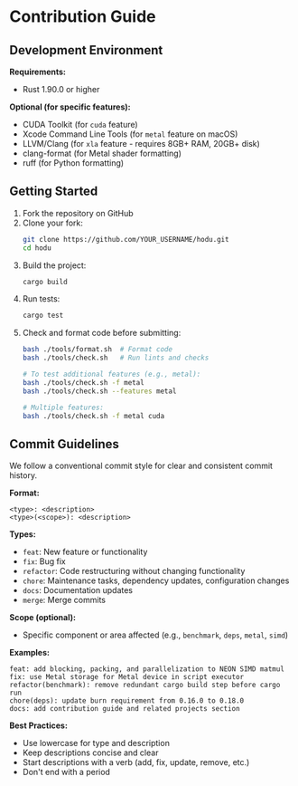 # Contribution Guide

## Development Environment

**Requirements:**
- Rust 1.90.0 or higher

**Optional (for specific features):**
- CUDA Toolkit (for `cuda` feature)
- Xcode Command Line Tools (for `metal` feature on macOS)
- LLVM/Clang (for `xla` feature - requires 8GB+ RAM, 20GB+ disk)
- clang-format (for Metal shader formatting)
- ruff (for Python formatting)

## Getting Started

1. Fork the repository on GitHub
2. Clone your fork:
   ```bash
   git clone https://github.com/YOUR_USERNAME/hodu.git
   cd hodu
   ```
3. Build the project:
   ```bash
   cargo build
   ```
4. Run tests:
   ```bash
   cargo test
   ```
5. Check and format code before submitting:
   ```bash
   bash ./tools/format.sh  # Format code
   bash ./tools/check.sh   # Run lints and checks

   # To test additional features (e.g., metal):
   bash ./tools/check.sh -f metal
   bash ./tools/check.sh --features metal

   # Multiple features:
   bash ./tools/check.sh -f metal cuda
   ```

## Commit Guidelines

We follow a conventional commit style for clear and consistent commit history.

**Format:**
```
<type>: <description>
<type>(<scope>): <description>
```

**Types:**
- `feat`: New feature or functionality
- `fix`: Bug fix
- `refactor`: Code restructuring without changing functionality
- `chore`: Maintenance tasks, dependency updates, configuration changes
- `docs`: Documentation updates
- `merge`: Merge commits

**Scope (optional):**
- Specific component or area affected (e.g., `benchmark`, `deps`, `metal`, `simd`)

**Examples:**
```
feat: add blocking, packing, and parallelization to NEON SIMD matmul
fix: use Metal storage for Metal device in script executor
refactor(benchmark): remove redundant cargo build step before cargo run
chore(deps): update burn requirement from 0.16.0 to 0.18.0
docs: add contribution guide and related projects section
```

**Best Practices:**
- Use lowercase for type and description
- Keep descriptions concise and clear
- Start descriptions with a verb (add, fix, update, remove, etc.)
- Don't end with a period
